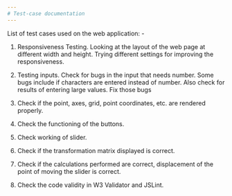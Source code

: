 ```yaml
---
# Test-case documentation
---
```


List of test cases used on the web application: -

1.  Responsiveness Testing. Looking at the layout of the web page at different
    width and height. Trying different settings for improving the
    responsiveness.

2.  Testing inputs. Check for bugs in the input that needs number. Some bugs
    include if characters are entered instead of number. Also check for results
    of entering large values. Fix those bugs

3.  Check if the point, axes, grid, point coordinates, etc. are rendered
    properly.

4.  Check the functioning of the buttons.

5.  Check working of slider.

6.  Check if the transformation matrix displayed is correct.

7.  Check if the calculations performed are correct, displacement of the point
    of moving the slider is correct.

8.  Check the code validity in W3 Validator and JSLint.
